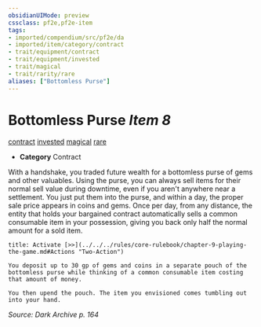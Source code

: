```yaml
---
obsidianUIMode: preview
cssclass: pf2e,pf2e-item
tags:
- imported/compendium/src/pf2e/da
- imported/item/category/contract
- trait/equipment/contract
- trait/equipment/invested
- trait/magical
- trait/rarity/rare
aliases: ["Bottomless Purse"]
---
```

# Bottomless Purse *Item 8*  
[contract](contract-lol.md)  [invested](invested.md)  [magical](magical.md)  [rare](rare.md)  

- **Category** Contract

With a handshake, you traded future wealth for a bottomless purse of gems and other valuables. Using the purse, you can always sell items for their normal sell value during downtime, even if you aren't anywhere near a settlement. You just put them into the purse, and within a day, the proper sale price appears in coins and gems. Once per day, from any distance, the entity that holds your bargained contract automatically sells a common consumable item in your possession, giving you back only half the normal amount for a sold item.

```ad-embed-ability
title: Activate [>>](../../../rules/core-rulebook/chapter-9-playing-the-game.md#Actions "Two-Action")

You deposit up to 30 gp of gems and coins in a separate pouch of the bottomless purse while thinking of a common consumable item costing that amount of money.

You then upend the pouch. The item you envisioned comes tumbling out into your hand.
```

*Source: Dark Archive p. 164*
